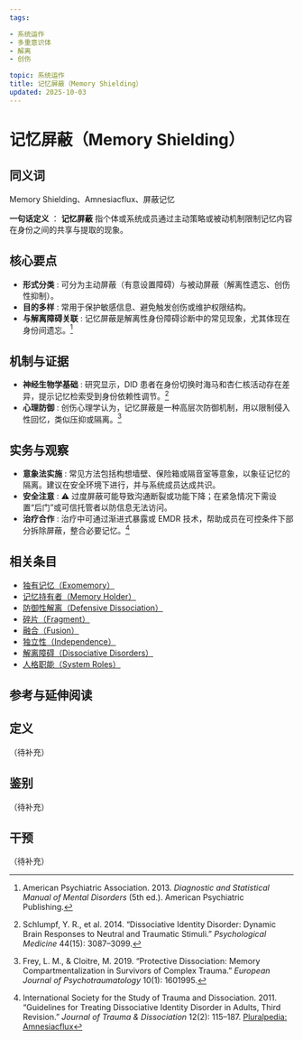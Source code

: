 ```yaml
---
tags:

- 系统运作
- 多重意识体
- 解离
- 创伤

topic: 系统运作
title: 记忆屏蔽（Memory Shielding）
updated: 2025-10-03
---
```


# 记忆屏蔽（Memory Shielding）

## 同义词

Memory Shielding、Amnesiacflux、屏蔽记忆

**一句话定义** ： **记忆屏蔽** 指个体或系统成员通过主动策略或被动机制限制记忆内容在身份之间的共享与提取的现象。

## 核心要点

- **形式分类** : 可分为主动屏蔽（有意设置障碍）与被动屏蔽（解离性遗忘、创伤性抑制）。
- **目的多样** : 常用于保护敏感信息、避免触发创伤或维护权限结构。
- **与解离障碍关联** : 记忆屏蔽是解离性身份障碍诊断中的常见现象，尤其体现在身份间遗忘。[^dsm5]

## 机制与证据

- **神经生物学基础** : 研究显示，DID 患者在身份切换时海马和杏仁核活动存在差异，提示记忆检索受到身份依赖性调节。[^schlumpf2014]
- **心理防御** : 创伤心理学认为，记忆屏蔽是一种高层次防御机制，用以限制侵入性回忆，类似压抑或隔离。[^frey2019]

## 实务与观察

- **意象法实施** : 常见方法包括构想墙壁、保险箱或隔音室等意象，以象征记忆的隔离。建议在安全环境下进行，并与系统成员达成共识。
- **安全注意** : ⚠ 过度屏蔽可能导致沟通断裂或功能下降；在紧急情况下需设置“后门”或可信托管者以防信息无法访问。
- **治疗合作** : 治疗中可通过渐进式暴露或 EMDR 技术，帮助成员在可控条件下部分拆除屏蔽，整合必要记忆。[^isdtd2011]

## 相关条目

- [独有记忆（Exomemory）](Exomemory.md)
- [记忆持有者（Memory Holder）](Memory-Holder.md)
- [防御性解离（Defensive Dissociation）](Defensive-Dissociation.md)
- [碎片（Fragment）](Fragment.md)
- [融合（Fusion）](Fusion.md)
- [独立性（Independence）](Independence.md)
- [解离障碍（Dissociative Disorders）](Dissociative-Disorders.md)
- [人格职能（System Roles）](System-Roles.md)

## 参考与延伸阅读

[^dsm5]: American Psychiatric Association. 2013. *Diagnostic and Statistical Manual of Mental Disorders* (5th ed.). American Psychiatric Publishing.
[^schlumpf2014]: Schlumpf, Y. R., et al. 2014. “Dissociative Identity Disorder: Dynamic Brain Responses to Neutral and Traumatic Stimuli.” *Psychological Medicine* 44(15): 3087–3099.
[^frey2019]: Frey, L. M., & Cloitre, M. 2019. “Protective Dissociation: Memory Compartmentalization in Survivors of Complex Trauma.” *European Journal of Psychotraumatology* 10(1): 1601995.
[^isdtd2011]: International Society for the Study of Trauma and Dissociation. 2011. “Guidelines for Treating Dissociative Identity Disorder in Adults, Third Revision.” *Journal of Trauma & Dissociation* 12(2): 115–187.
[Pluralpedia: Amnesiacflux](https://pluralpedia.org/w/Amnesiacflux)

## 定义

（待补充）

## 鉴别

（待补充）

## 干预

（待补充）
